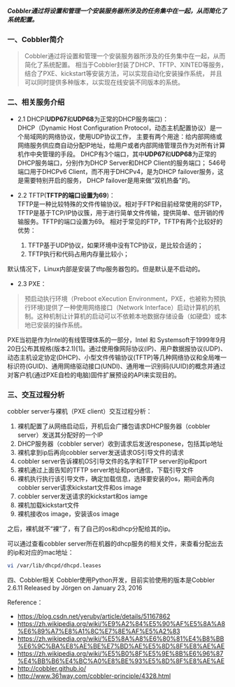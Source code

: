
##### Cobbler通过将设置和管理一个安装服务器所涉及的任务集中在一起，从而简化了系统配置。

### 一、Cobbler简介
> Cobbler通过将设置和管理一个安装服务器所涉及的任务集中在一起，从而简化了系统配置。
> 相当于Cobbler封装了DHCP、TFTP、XINTED等服务，结合了PXE、kickstart等安装方法，可以实现自动化安装操作系统，
>并且可以同时提供多种版本，以实现在线安装不同版本的系统。



### 二、相关服务介绍
- 2.1 DHCP(**UDP67**和**UDP68**为正常的DHCP服务端口)：  
DHCP（Dynamic Host Configuration Protocol，动态主机配置协议）是一个局域网的网络协议，使用UDP协议工作， 
主要有两个用途：给内部网络或网络服务供应商自动分配IP地址，给用户或者内部网络管理员作为对所有计算机作中央管理的手段。
DHCP有3个端口，其中**UDP67**和**UDP68**为正常的DHCP服务端口，分别作为DHCP Server和DHCP Client的服务端口；
546号端口用于DHCPv6 Client，而不用于DHCPv4，是为DHCP failover服务，这是需要特别开启的服务，
DHCP failover是用来做“双机热备”的。



- 2.2 TFTP(**TFTP的端口设置为69**)：  
TFTP是一种比较特殊的文件传输协议。相对于FTP和目前经常使用的SFTP，TFTP是基于TCP/IP协议簇，用于进行简单文件传输，提供简单、低开销的传输服务。TFTP的端口设置为69。
相对于常见的FTP，TFTP有两个比较好的优势：
    1. TFTP基于UDP协议，如果环境中没有TCP协议，是比较合适的；
    2. TFTP执行和代码占用内存量比较小；

默认情况下，Linux内部是安装了tftp服务器包的。但是默认是不启动的。



- 2.3 PXE：
> 预启动执行环境（Preboot eXecution Environment，PXE，也被称为预执行环境)提供了一种使用网络接口（Network Interface）启动计算机的机制。这种机制让计算机的启动可以不依赖本地数据存储设备（如硬盘）或本地已安装的操作系统。

PXE当初是作为Intel的有线管理体系的一部分，Intel 和 Systemsoft于1999年9月20日公布其规格(版本2.1)[1]。通过使用像网际协议(IP)、用户数据报协议(UDP)、动态主机设定协定(DHCP)、小型文件传输协议(TFTP)等几种网络协议和全局唯一标识符(GUID)、通用网络驱动接口(UNDI)、通用唯一识别码(UUID)的概念并通过对客户机(通过PXE自检的电脑)固件扩展预设的API来实现目的。



### 三、交互过程分析
cobbler server与裸机（PXE client）交互过程分析：

1. 裸机配置了从网络启动后，开机后会广播包请求DHCP服务器（cobbler server）发送其分配好的一个IP  
2. DHCP服务器（cobbler server）收到请求后发送responese，包括其ip地址  
3. 裸机拿到ip后再向cobbler server发送请求OS引导文件的请求  
4. cobbler server告诉裸机OS引导文件的名字和TFTP server的ip和port  
5. 裸机通过上面告知的TFTP server地址和port通信，下载引导文件  
6. 裸机执行执行该引导文件，确定加载信息，选择要安装的os，期间会再向cobbler server请求kickstart文件和os image  
7. cobbler server发送请求的kickstart和os iamge  
8. 裸机加载kickstart文件  
9. 裸机接收os image，安装该os image  

之后，裸机就不“裸”了，有了自己的os和dhcp分配给其的ip。  

可以通过查看cobbler server所在机器的dhcp服务的相关文件，来查看分配出去的ip和对应的mac地址：

```bash
vi /var/lib/dhcpd/dhcpd.leases
```


四、Cobbler相关
Cobbler使用Python开发，目前实验使用的版本是Cobbler 2.6.11 Released by Jörgen on January 23, 2016



Reference：
- https://blog.csdn.net/yeruby/article/details/51167862
- https://zh.wikipedia.org/wiki/%E9%A2%84%E5%90%AF%E5%8A%A8%E6%89%A7%E8%A1%8C%E7%8E%AF%E5%A2%83
- https://zh.wikipedia.org/wiki/%E5%8A%A8%E6%80%81%E4%B8%BB%E6%9C%BA%E8%AE%BE%E7%BD%AE%E5%8D%8F%E8%AE%AE
- https://zh.wikipedia.org/wiki/%E5%B0%8F%E5%9E%8B%E6%96%87%E4%BB%B6%E4%BC%A0%E8%BE%93%E5%8D%8F%E8%AE%AE
- http://cobbler.github.io/
- http://www.361way.com/cobbler-principle/4328.html
